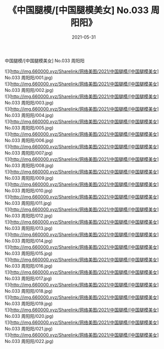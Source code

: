 ﻿---
layout: post
title:  《中国腿模/[中国腿模美女] No.033 周阳阳》
date:   2021-05-31
img: http://img.660000.xyz/Sharelink/网络美图/2021/中国腿模/[中国腿模美女] No.033 周阳阳/000.jpg
categories: [美女, 清纯, 唯美]
---

中国腿模/[中国腿模美女] No.033 周阳阳

 ![](http://img.660000.xyz/Sharelink/网络美图/2021/中国腿模/[中国腿模美女] No.033 周阳阳/001.jpg) <br>![](http://img.660000.xyz/Sharelink/网络美图/2021/中国腿模/[中国腿模美女] No.033 周阳阳/002.jpg) <br>![](http://img.660000.xyz/Sharelink/网络美图/2021/中国腿模/[中国腿模美女] No.033 周阳阳/003.jpg) <br>![](http://img.660000.xyz/Sharelink/网络美图/2021/中国腿模/[中国腿模美女] No.033 周阳阳/004.jpg) <br>![](http://img.660000.xyz/Sharelink/网络美图/2021/中国腿模/[中国腿模美女] No.033 周阳阳/005.jpg) <br>![](http://img.660000.xyz/Sharelink/网络美图/2021/中国腿模/[中国腿模美女] No.033 周阳阳/006.jpg) <br>![](http://img.660000.xyz/Sharelink/网络美图/2021/中国腿模/[中国腿模美女] No.033 周阳阳/007.jpg) <br>![](http://img.660000.xyz/Sharelink/网络美图/2021/中国腿模/[中国腿模美女] No.033 周阳阳/008.jpg) <br>![](http://img.660000.xyz/Sharelink/网络美图/2021/中国腿模/[中国腿模美女] No.033 周阳阳/009.jpg) <br>![](http://img.660000.xyz/Sharelink/网络美图/2021/中国腿模/[中国腿模美女] No.033 周阳阳/010.jpg) <br>![](http://img.660000.xyz/Sharelink/网络美图/2021/中国腿模/[中国腿模美女] No.033 周阳阳/011.jpg) <br>![](http://img.660000.xyz/Sharelink/网络美图/2021/中国腿模/[中国腿模美女] No.033 周阳阳/012.jpg) <br>![](http://img.660000.xyz/Sharelink/网络美图/2021/中国腿模/[中国腿模美女] No.033 周阳阳/013.jpg) <br>![](http://img.660000.xyz/Sharelink/网络美图/2021/中国腿模/[中国腿模美女] No.033 周阳阳/014.jpg) <br>![](http://img.660000.xyz/Sharelink/网络美图/2021/中国腿模/[中国腿模美女] No.033 周阳阳/015.jpg) <br>![](http://img.660000.xyz/Sharelink/网络美图/2021/中国腿模/[中国腿模美女] No.033 周阳阳/016.jpg) <br>![](http://img.660000.xyz/Sharelink/网络美图/2021/中国腿模/[中国腿模美女] No.033 周阳阳/017.jpg) <br>![](http://img.660000.xyz/Sharelink/网络美图/2021/中国腿模/[中国腿模美女] No.033 周阳阳/018.jpg) <br>![](http://img.660000.xyz/Sharelink/网络美图/2021/中国腿模/[中国腿模美女] No.033 周阳阳/019.jpg) <br>![](http://img.660000.xyz/Sharelink/网络美图/2021/中国腿模/[中国腿模美女] No.033 周阳阳/020.jpg) <br>![](http://img.660000.xyz/Sharelink/网络美图/2021/中国腿模/[中国腿模美女] No.033 周阳阳/021.jpg) <br>![](http://img.660000.xyz/Sharelink/网络美图/2021/中国腿模/[中国腿模美女] No.033 周阳阳/022.jpg) <br>